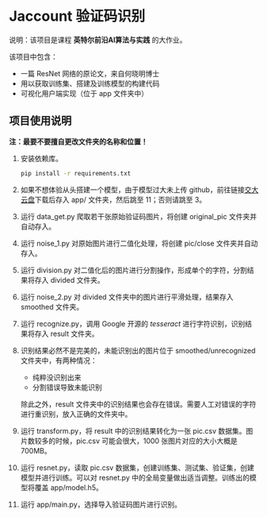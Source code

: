 # Jaccount 验证码识别

说明：该项目是课程 **英特尔前沿AI算法与实践** 的大作业。

该项目中包含：

+ 一篇 ResNet 网络的原论文，来自何晓明博士
+ 用以获取训练集、搭建及训练模型的构建代码
+ 可视化用户端实现（位于 app 文件夹中）

## 项目使用说明

**注：最要不要擅自更改文件夹的名称和位置！**

1. 安装依赖库。

   ```bash
   pip install -r requirements.txt
   ```

2. 如果不想体验从头搭建一个模型，由于模型过大未上传 github，前往链接[交大云盘](https://jbox.sjtu.edu.cn/l/a1SEYL)下载后存入 app/ 文件夹，然后跳至 11；否则请跳至 3。

3. 运行 data_get.py 爬取若干张原始验证码图片，将创建 original_pic 文件夹并自动存入。

4. 运行 noise_1.py 对原始图片进行二值化处理，将创建 pic/close 文件夹并自动存入。

5. 运行 division.py 对二值化后的图片进行分割操作，形成单个的字符，分割结果将存入 divided 文件夹。

6. 运行 noise_2.py 对 divided 文件夹中的图片进行平滑处理，结果存入 smoothed 文件夹。

7. 运行 recognize.py，调用 Google 开源的 *tesseract* 进行字符识别，识别结果将存入 result 文件夹。

8. 识别结果必然不是完美的，未能识别出的图片位于 smoothed/unrecognized 文件夹中，有两种情况：

   + 纯粹没识别出来
   + 分割错误导致未能识别

   除此之外，result 文件夹中的识别结果也会存在错误。需要人工对错误的字符进行重识别，放入正确的文件夹中。

9. 运行 transform.py，将 result 中的识别结果转化为一张 pic.csv 数据集。图片数较多的时候，pic.csv 可能会很大，1000 张图片对应的大小大概是 700MB。

10. 运行 resnet.py，读取 pic.csv 数据集，创建训练集、测试集、验证集，创建模型并进行训练。可以对 resnet.py 中的全局变量做出适当调整。训练出的模型将覆盖 app/model.h5。

11. 运行 app/main.py，选择导入验证码图片进行识别。
